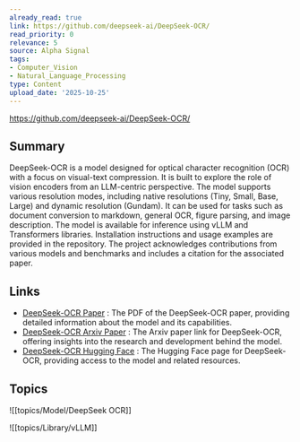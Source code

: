 ```yaml
---
already_read: true
link: https://github.com/deepseek-ai/DeepSeek-OCR/
read_priority: 0
relevance: 5
source: Alpha Signal
tags:
- Computer_Vision
- Natural_Language_Processing
type: Content
upload_date: '2025-10-25'
---
```


https://github.com/deepseek-ai/DeepSeek-OCR/
## Summary

DeepSeek-OCR is a model designed for optical character recognition (OCR) with a focus on visual-text compression. It is built to explore the role of vision encoders from an LLM-centric perspective. The model supports various resolution modes, including native resolutions (Tiny, Small, Base, Large) and dynamic resolution (Gundam). It can be used for tasks such as document conversion to markdown, general OCR, figure parsing, and image description. The model is available for inference using vLLM and Transformers libraries. Installation instructions and usage examples are provided in the repository. The project acknowledges contributions from various models and benchmarks and includes a citation for the associated paper.
## Links

- [DeepSeek-OCR Paper](https://github.com/deepseek-ai/DeepSeek-OCR/blob/main/DeepSeek_OCR_paper.pdf) : The PDF of the DeepSeek-OCR paper, providing detailed information about the model and its capabilities.
- [DeepSeek-OCR Arxiv Paper](https://arxiv.org/abs/2510.18234) : The Arxiv paper link for DeepSeek-OCR, offering insights into the research and development behind the model.
- [DeepSeek-OCR Hugging Face](https://huggingface.co/deepseek-ai/DeepSeek-OCR) : The Hugging Face page for DeepSeek-OCR, providing access to the model and related resources.

## Topics

![[topics/Model/DeepSeek OCR]]

![[topics/Library/vLLM]]